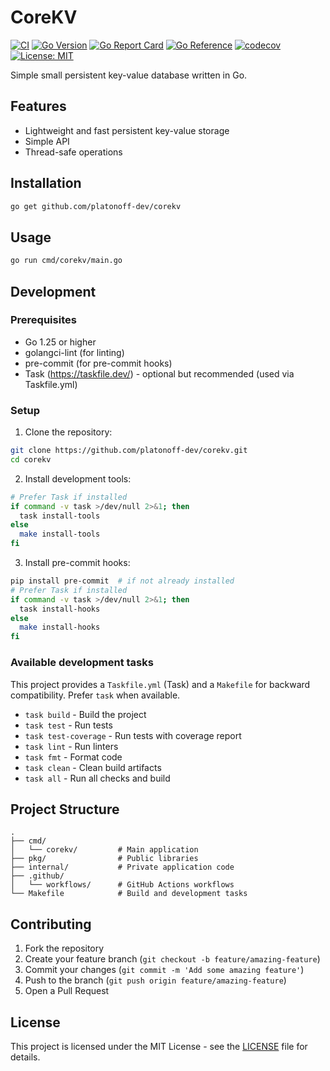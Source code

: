 # CoreKV

[![CI](https://github.com/platonoff-dev/corekv/actions/workflows/ci.yml/badge.svg)](https://github.com/platonoff-dev/corekv/actions/workflows/ci.yml)
[![Go Version](https://img.shields.io/github/go-mod/go-version/platonoff-dev/corekv)](https://github.com/platonoff-dev/corekv)
[![Go Report Card](https://goreportcard.com/badge/github.com/platonoff-dev/corekv)](https://goreportcard.com/report/github.com/platonoff-dev/corekv)
[![Go Reference](https://pkg.go.dev/badge/github.com/platonoff-dev/corekv.svg)](https://pkg.go.dev/github.com/platonoff-dev/corekv)
[![codecov](https://codecov.io/gh/platonoff-dev/corekv/branch/main/graph/badge.svg)](https://codecov.io/gh/platonoff-dev/corekv)
[![License: MIT](https://img.shields.io/badge/License-MIT-yellow.svg)](https://opensource.org/licenses/MIT)

Simple small persistent key-value database written in Go.

## Features

- Lightweight and fast persistent key-value storage
- Simple API
- Thread-safe operations

## Installation

```bash
go get github.com/platonoff-dev/corekv
```

## Usage

```bash
go run cmd/corekv/main.go
```

## Development

### Prerequisites

- Go 1.25 or higher
- golangci-lint (for linting)
- pre-commit (for pre-commit hooks)
- Task (https://taskfile.dev/) - optional but recommended (used via Taskfile.yml)

### Setup

1. Clone the repository:
```bash
git clone https://github.com/platonoff-dev/corekv.git
cd corekv
```

2. Install development tools:
```bash
# Prefer Task if installed
if command -v task >/dev/null 2>&1; then
  task install-tools
else
  make install-tools
fi
```

3. Install pre-commit hooks:
```bash
pip install pre-commit  # if not already installed
# Prefer Task if installed
if command -v task >/dev/null 2>&1; then
  task install-hooks
else
  make install-hooks
fi
```

### Available development tasks

This project provides a `Taskfile.yml` (Task) and a `Makefile` for backward compatibility. Prefer `task` when available.

- `task build` - Build the project
- `task test` - Run tests
- `task test-coverage` - Run tests with coverage report
- `task lint` - Run linters
- `task fmt` - Format code
- `task clean` - Clean build artifacts
- `task all` - Run all checks and build

## Project Structure

```
.
├── cmd/
│   └── corekv/         # Main application
├── pkg/                # Public libraries
├── internal/           # Private application code
├── .github/
│   └── workflows/      # GitHub Actions workflows
└── Makefile            # Build and development tasks
```

## Contributing

1. Fork the repository
2. Create your feature branch (`git checkout -b feature/amazing-feature`)
3. Commit your changes (`git commit -m 'Add some amazing feature'`)
4. Push to the branch (`git push origin feature/amazing-feature`)
5. Open a Pull Request

## License

This project is licensed under the MIT License - see the [LICENSE](LICENSE) file for details.
